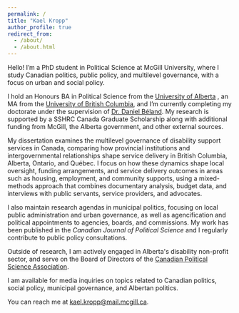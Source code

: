 ```yaml
---
permalink: /
title: "Kael Kropp"
author_profile: true
redirect_from:
  - /about/
  - /about.html
---
```


Hello! I’m a PhD student in Political Science at McGill University, where I study Canadian politics, public policy, and multilevel governance, with a focus on urban and social policy.

I hold an Honours BA in Political Science from the [University of Alberta](https://www.ualberta.ca/en/political-science/index.html)
, an MA from the [University of British Columbia](https://politics.ubc.ca/), and I’m currently completing my doctorate under the supervision of [Dr. Daniel Béland](https://www.mcgill.ca/politicalscience/daniel-beland). My research is supported by a SSHRC Canada Graduate Scholarship along with additional funding from McGill, the Alberta government, and other external sources.

My dissertation examines the multilevel governance of disability support services in Canada, comparing how provincial institutions and intergovernmental relationships shape service delivery in British Columbia, Alberta, Ontario, and Québec. I focus on how these dynamics shape local oversight, funding arrangements, and service delivery outcomes in areas such as housing, employment, and community supports, using a mixed-methods approach that combines documentary analysis, budget data, and interviews with public servants, service providers, and advocates.

I also maintain research agendas in municipal politics, focusing on local public administration and urban governance, as well as agencification and political appointments to agencies, boards, and commissions. My work has been published in the _Canadian Journal of Political Science_ and I regularly contribute to public policy consultations.

Outside of research, I am actively engaged in Alberta's disability non-profit sector, and serve on the Board of Directors of the [Canadian Political Science Association](https://cpsa-acsp.ca/about/).

I am available for media inquiries on topics related to Canadian politics, social policy, municipal governance, and Albertan politics.

You can reach me at [kael.kropp@mail.mcgill.ca](mailto:kael.kropp@mail.mcgill.ca).
